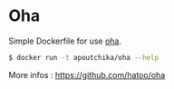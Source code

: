 # Oha

Simple Dockerfile for use [oha](https://github.com/hatoo/oha).

```bash
$ docker run -t apoutchika/oha --help
```

More infos : https://github.com/hatoo/oha
